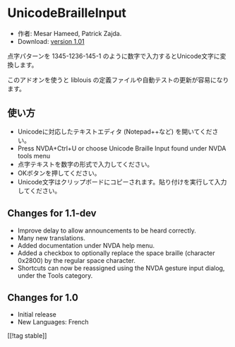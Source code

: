 # UnicodeBrailleInput #

* 作者: Mesar Hameed, Patrick Zajda.
* Download: [version 1.01][1]

点字パターンを 1345-1236-145-1 のように数字で入力するとUnicode文字に変換します。

このアドオンを使うと liblouis の定義ファイルや自動テストの更新が容易になります。

## 使い方 ##

* Unicodeに対応したテキストエディタ (Notepad++など) を開いてください。
* Press NVDA+Ctrl+U or choose Unicode Braille Input found under NVDA tools
  menu
* 点字テキストを数字の形式で入力してください。
* OKボタンを押してください。
* Unicode文字はクリップボードにコピーされます。貼り付けを実行して入力してください。

## Changes for 1.1-dev ##

* Improve delay to allow announcements to be heard correctly.
* Many new translations.
* Added documentation under NVDA help menu.
* Added a checkbox to optionally replace the space braille (character
  0x2800) by the regular space character.
* Shortcuts can now be reassigned using the NVDA gesture input dialog, under
  the Tools category.

## Changes for 1.0 ##

* Initial release
* New Languages: French

[[!tag stable]]

[1]: http://addons.nvda-project.org/files/get.php?file=ubi

